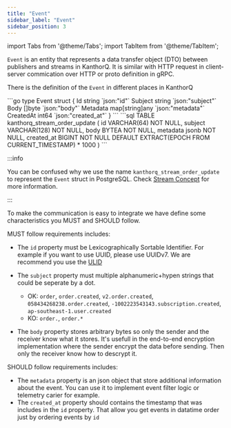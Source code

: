 ```yaml
---
title: "Event"
sidebar_label: "Event"
sidebar_position: 3
---
```


import Tabs from '@theme/Tabs';
import TabItem from '@theme/TabItem';

`Event` is an entity that represents a data transfer object (DTO) between publishers and streams in KanthorQ. It is similar with HTTP request in client-server commication over HTTP or proto definition in gRPC.

There is the definition of the `Event` in different places in KanthorQ

<Tabs>
  <TabItem value="go" label="Go" default>
    ```go
    type Event struct {
      Id        string         `json:"id"`
      Subject     string         `json:"subject"`
      Body      []byte         `json:"body"`
      Metadata  map[string]any `json:"metadata"`
      CreatedAt int64          `json:"created_at"`
    }
    ```
  </TabItem>
  <TabItem value="postgresql" label="PostgreSQL">
    ```sql
    TABLE kanthorq_stream_order_update (
      id VARCHAR(64) NOT NULL,
      subject VARCHAR(128) NOT NULL,
      body BYTEA NOT NULL,
      metadata jsonb NOT NULL,
      created_at BIGINT NOT NULL DEFAULT EXTRACT(EPOCH FROM CURRENT_TIMESTAMP) * 1000
    )
    ```
  </TabItem>
</Tabs>

:::info

You can be confused why we use the name `kanthorq_stream_order_update` to represent the `Event` struct in PostgreSQL. Check [Stream Concept](/docs/concepts/stream#stream) for more information.

:::

To make the communication is easy to integrate we have define some characteristics you MUST and SHOULD follow.

MUST follow requirements includes:

- The `id` property must be Lexicographically Sortable Identifier. For example if you want to use UUID, please use UUIDv7. We are recommend you use the [ULID](https://github.com/ulid/spec)
- The `subject` property must multiple alphanumeric+hypen strings that could be seperate by a dot.

  - OK: `order`, `order.created`, `v2.order.created`, `058434268238.order.created`, `-1002223543143.subscription.created`, `ap-southeast-1.user.created`
  - KO: `order.`, `order.*`

- The `body` property stores arbitrary bytes so only the sender and the receiver know what it stores. It's usefull in the end-to-end encryption implementation where the sender encrypt the data before sending. Then only the receiver know how to descrypt it.

SHOULD follow requirements includes:

- The `metadata` property is an json object that store additional information about the event. You can use it to implement event filter logic or telemetry carier for example.
- The `created_at` property should contains the timestamp that was includes in the `id` property. That allow you get events in datatime order just by ordering events by `id`
